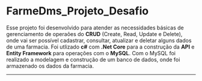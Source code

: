 # FarmeDms_Projeto_Desafio
 Esse projeto foi desenvolvido para atender as necessidades básicas de gerenciamento de operaões do **CRUD** (Create, Read, Update e Delete), onde vai ser possível cadastrar, consultar, atualizar e deletar alguns dados de uma farmacia. Foi utlizado **c#** com **.Net Core** para a construção da **API** e **Entity Framework** para operações com o **MySQL**. Com o MySQL foi realizado a modelagem e construção de um banco de dados, onde foi armazenado os dados da farmacia.
 ***
